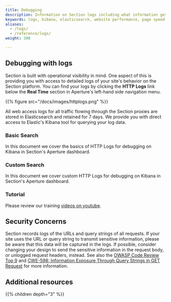 ```yaml
---
title: Debugging
description: Information on Section logs including what information gets passed through logs.
keywords: logs, kibana, elasticsearch, website performance, page speed, webpage speed, website security, content delivery network, CDN
aliases:
  - /logs/
  - /reference/logs/
weight: 300

---
```


## Debugging with logs

Section is built with operational visibility in mind. One aspect of this is providing you with access to detailed logs of your site's behavior on the Section platform. You can find your logs by clicking the **HTTP Logs** link below the **Real Time** section in Aperture's left-hand side navigation menu.

{{% figure src="/docs/images/httplogs.png" %}}

All web access logs for all traffic flowing through the Section proxies are stored in Elasticsearch and retained for 7 days. We provide you with direct access to Elastic's Kibana tool for querying your log data.

### Basic Search

In this document we cover the basics of HTTP Logs for debugging on Kibana in Section's Aperture dashboard.



### Custom Search

In this document we cover custom HTTP Logs for debugging on Kibana in Section's Aperture dashboard.

### Tutorial

Please review our training [videos on youtube](https://www.youtube.com/watch?v=-NMpG78Dj1w&list=PLfMFVnIIzktEZqFAmwqam5Q1KoOH3-N8u).

## Security Concerns

Section records logs of the URLs and query strings of all requests. If your site uses the URL or query string to transmit sensitive information, please be aware that this data will be captured in the logs. If possible, consider changing your design to send the sensitive information in the request body, or unlogged request headers, instead. See also the [OWASP Code Review Top 9](https://www.owasp.org/index.php/The_Owasp_Code_Review_Top_9#Using_HTTP_GET_query_strings) and [CWE-598: Information Exposure Through Query Strings in GET Request](https://cwe.mitre.org/data/definitions/598.html) for more information.

## Additional resources

{{% children depth="3" %}}
